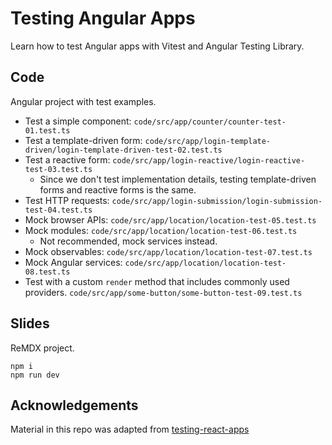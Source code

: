 # Testing Angular Apps

Learn how to test Angular apps with Vitest and Angular Testing Library.

## Code

Angular project with test examples.

- Test a simple component: `code/src/app/counter/counter-test-01.test.ts`
- Test a template-driven form: `code/src/app/login-template-driven/login-template-driven-test-02.test.ts`
- Test a reactive form: `code/src/app/login-reactive/login-reactive-test-03.test.ts`
  - Since we don't test implementation details, testing template-driven forms and reactive forms is the same.
- Test HTTP requests: `code/src/app/login-submission/login-submission-test-04.test.ts`
- Mock browser APIs: `code/src/app/location/location-test-05.test.ts`
- Mock modules: `code/src/app/location/location-test-06.test.ts`
  - Not recommended, mock services instead.
- Mock observables: `code/src/app/location/location-test-07.test.ts`
- Mock Angular services: `code/src/app/location/location-test-08.test.ts`
- Test with a custom `render` method that includes commonly used providers. `code/src/app/some-button/some-button-test-09.test.ts`

## Slides

ReMDX project.

```commandline
npm i
npm run dev
```

## Acknowledgements

Material in this repo was adapted from [testing-react-apps](https://github.com/kentcdodds/testing-react-apps/tree/next)
